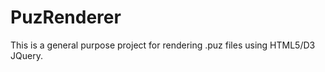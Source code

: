 PuzRenderer
===========


This is a general purpose project for rendering .puz files using HTML5/D3 JQuery.